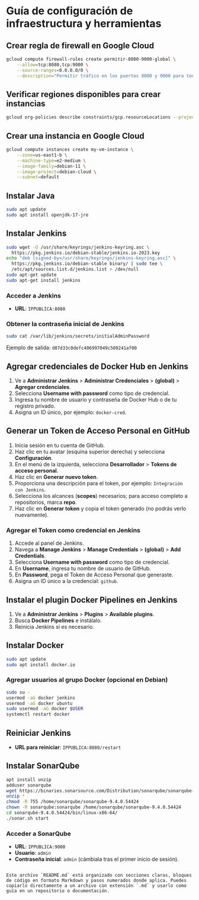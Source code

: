 
# Guía de configuración de infraestructura y herramientas

## Crear regla de firewall en Google Cloud
```bash
gcloud compute firewall-rules create permitir-8080-9000-global \
    --allow=tcp:8080,tcp:9000 \
    --source-ranges=0.0.0.0/0 \
    --description="Permitir tráfico en los puertos 8080 y 9000 para todas las instancias"
```

## Verificar regiones disponibles para crear instancias
```bash
gcloud org-policies describe constraints/gcp.resourceLocations --project ID_PROYECTO
```

## Crear una instancia en Google Cloud
```bash
gcloud compute instances create my-vm-instance \
    --zone=us-east1-b \
    --machine-type=e2-medium \
    --image-family=debian-11 \
    --image-project=debian-cloud \
    --subnet=default
```

## Instalar Java
```bash
sudo apt update
sudo apt install openjdk-17-jre
```

## Instalar Jenkins
```bash
sudo wget -O /usr/share/keyrings/jenkins-keyring.asc \
  https://pkg.jenkins.io/debian-stable/jenkins.io-2023.key
echo "deb [signed-by=/usr/share/keyrings/jenkins-keyring.asc]" \
  https://pkg.jenkins.io/debian-stable binary/ | sudo tee \
  /etc/apt/sources.list.d/jenkins.list > /dev/null
sudo apt-get update
sudo apt-get install jenkins
```

### Acceder a Jenkins
- **URL**: `IPPUBLICA:8080`

### Obtener la contraseña inicial de Jenkins
```bash
sudo cat /var/lib/jenkins/secrets/initialAdminPassword
```
Ejemplo de salida: `d87d33c0defc406997049c500241af00`

## Agregar credenciales de Docker Hub en Jenkins
1. Ve a **Administrar Jenkins** > **Administrar Credenciales** > **(global)** > **Agregar credenciales**.
2. Selecciona **Username with password** como tipo de credencial.
3. Ingresa tu nombre de usuario y contraseña de Docker Hub o de tu registro privado.
4. Asigna un ID único, por ejemplo: `docker-cred`.

## Generar un Token de Acceso Personal en GitHub
1. Inicia sesión en tu cuenta de GitHub.
2. Haz clic en tu avatar (esquina superior derecha) y selecciona **Configuración**.
3. En el menú de la izquierda, selecciona **Desarrollador** > **Tokens de acceso personal**.
4. Haz clic en **Generar nuevo token**.
5. Proporciona una descripción para el token, por ejemplo: `Integración con Jenkins`.
6. Selecciona los alcances (**scopes**) necesarios; para acceso completo a repositorios, marca **repo**.
7. Haz clic en **Generar token** y copia el token generado (no podrás verlo nuevamente).

### Agregar el Token como credencial en Jenkins
1. Accede al panel de Jenkins.
2. Navega a **Manage Jenkins** > **Manage Credentials** > **(global)** > **Add Credentials**.
3. Selecciona **Username with password** como tipo de credencial.
4. En **Username**, ingresa tu nombre de usuario de GitHub.
5. En **Password**, pega el Token de Acceso Personal que generaste.
6. Asigna un ID único a la credencial: `github`.

## Instalar el plugin Docker Pipelines en Jenkins
1. Ve a **Administrar Jenkins** > **Plugins** > **Available plugins**.
2. Busca **Docker Pipelines** e instálalo.
3. Reinicia Jenkins si es necesario.

## Instalar Docker
```bash
sudo apt update
sudo apt install docker.io
```

### Agregar usuarios al grupo Docker (opcional en Debian)
```bash
sudo su -
usermod -aG docker jenkins
usermod -aG docker ubuntu
sudo usermod -aG docker $USER
systemctl restart docker
```

## Reiniciar Jenkins
- **URL para reiniciar**: `IPPUBLICA:8080/restart`

## Instalar SonarQube
```bash
apt install unzip
adduser sonarqube
wget https://binaries.sonarsource.com/Distribution/sonarqube/sonarqube-9.4.0.54424.zip
unzip *
chmod -R 755 /home/sonarqube/sonarqube-9.4.0.54424
chown -R sonarqube:sonarqube /home/sonarqube/sonarqube-9.4.0.54424
cd sonarqube-9.4.0.54424/bin/linux-x86-64/
./sonar.sh start
```

### Acceder a SonarQube
- **URL**: `IPPUBLICA:9000`
- **Usuario**: `admin`
- **Contraseña inicial**: `admin` (cámbiala tras el primer inicio de sesión).
```

Este archivo `README.md` está organizado con secciones claras, bloques de código en formato Markdown y pasos numerados donde aplica. Puedes copiarlo directamente a un archivo con extensión `.md` y usarlo como guía en un repositorio o documentación.
